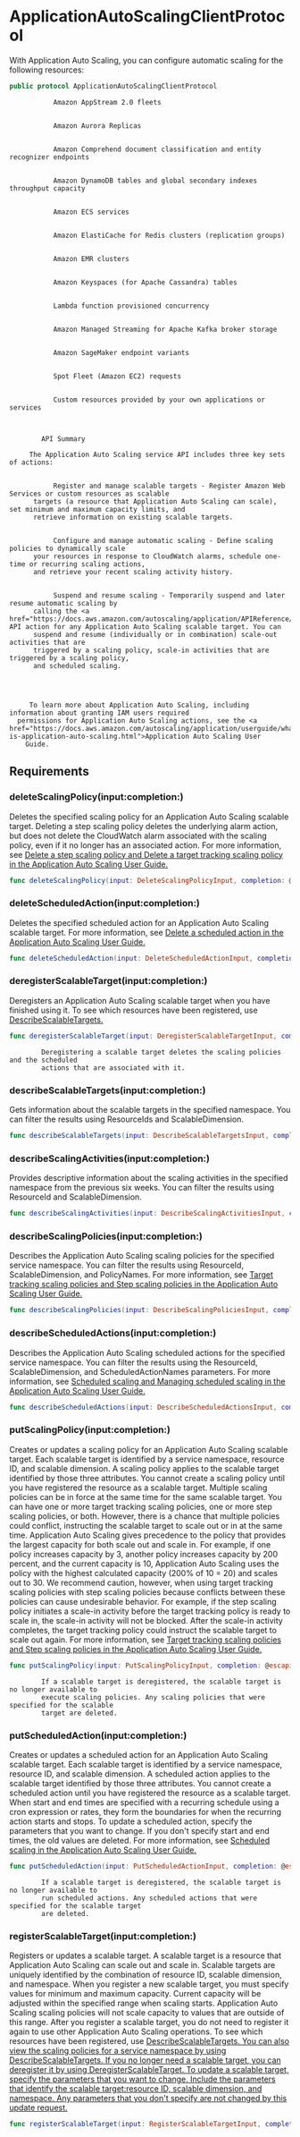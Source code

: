 # ApplicationAutoScalingClientProtocol

With Application Auto Scaling, you can configure automatic scaling for the following
resources:​

``` swift
public protocol ApplicationAutoScalingClientProtocol 
```

``` 
           Amazon AppStream 2.0 fleets


           Amazon Aurora Replicas


           Amazon Comprehend document classification and entity recognizer endpoints


           Amazon DynamoDB tables and global secondary indexes throughput capacity


           Amazon ECS services


           Amazon ElastiCache for Redis clusters (replication groups)


           Amazon EMR clusters


           Amazon Keyspaces (for Apache Cassandra) tables


           Lambda function provisioned concurrency


           Amazon Managed Streaming for Apache Kafka broker storage


           Amazon SageMaker endpoint variants


           Spot Fleet (Amazon EC2) requests


           Custom resources provided by your own applications or services



        API Summary

     The Application Auto Scaling service API includes three key sets of actions:


           Register and manage scalable targets - Register Amazon Web Services or custom resources as scalable
      targets (a resource that Application Auto Scaling can scale), set minimum and maximum capacity limits, and
      retrieve information on existing scalable targets.


           Configure and manage automatic scaling - Define scaling policies to dynamically scale
      your resources in response to CloudWatch alarms, schedule one-time or recurring scaling actions,
      and retrieve your recent scaling activity history.


           Suspend and resume scaling - Temporarily suspend and later resume automatic scaling by
      calling the <a href="https://docs.aws.amazon.com/autoscaling/application/APIReference/API_RegisterScalableTarget.html">RegisterScalableTarget API action for any Application Auto Scaling scalable target. You can
      suspend and resume (individually or in combination) scale-out activities that are
      triggered by a scaling policy, scale-in activities that are triggered by a scaling policy,
      and scheduled scaling.




     To learn more about Application Auto Scaling, including information about granting IAM users required
  permissions for Application Auto Scaling actions, see the <a href="https://docs.aws.amazon.com/autoscaling/application/userguide/what-is-application-auto-scaling.html">Application Auto Scaling User
    Guide.
```

## Requirements

### deleteScalingPolicy(input:​completion:​)

Deletes the specified scaling policy for an Application Auto Scaling scalable target.
Deleting a step scaling policy deletes the underlying alarm action, but does not delete
the CloudWatch alarm associated with the scaling policy, even if it no longer has an associated
action.
For more information, see <a href="https:​//docs.aws.amazon.com/autoscaling/application/userguide/application-auto-scaling-step-scaling-policies.html#delete-step-scaling-policy">Delete a step scaling policy and <a href="https:​//docs.aws.amazon.com/autoscaling/application/userguide/application-auto-scaling-target-tracking.html#delete-target-tracking-policy">Delete a target tracking scaling policy in the
Application Auto Scaling User Guide.

``` swift
func deleteScalingPolicy(input: DeleteScalingPolicyInput, completion: @escaping (ClientRuntime.SdkResult<DeleteScalingPolicyOutputResponse, DeleteScalingPolicyOutputError>) -> Void)
```

### deleteScheduledAction(input:​completion:​)

Deletes the specified scheduled action for an Application Auto Scaling scalable target.
For more information, see <a href="https:​//docs.aws.amazon.com/autoscaling/application/userguide/scheduled-scaling-additional-cli-commands.html#delete-scheduled-action">Delete a scheduled action in the Application Auto Scaling User Guide.

``` swift
func deleteScheduledAction(input: DeleteScheduledActionInput, completion: @escaping (ClientRuntime.SdkResult<DeleteScheduledActionOutputResponse, DeleteScheduledActionOutputError>) -> Void)
```

### deregisterScalableTarget(input:​completion:​)

Deregisters an Application Auto Scaling scalable target when you have finished using it. To see which
resources have been registered, use <a href="https:​//docs.aws.amazon.com/autoscaling/application/APIReference/API_DescribeScalableTargets.html">DescribeScalableTargets.

``` swift
func deregisterScalableTarget(input: DeregisterScalableTargetInput, completion: @escaping (ClientRuntime.SdkResult<DeregisterScalableTargetOutputResponse, DeregisterScalableTargetOutputError>) -> Void)
```

``` 
        Deregistering a scalable target deletes the scaling policies and the scheduled
        actions that are associated with it.
```

### describeScalableTargets(input:​completion:​)

Gets information about the scalable targets in the specified namespace.
You can filter the results using ResourceIds and
ScalableDimension.

``` swift
func describeScalableTargets(input: DescribeScalableTargetsInput, completion: @escaping (ClientRuntime.SdkResult<DescribeScalableTargetsOutputResponse, DescribeScalableTargetsOutputError>) -> Void)
```

### describeScalingActivities(input:​completion:​)

Provides descriptive information about the scaling activities in the specified namespace
from the previous six weeks.
You can filter the results using ResourceId and
ScalableDimension.

``` swift
func describeScalingActivities(input: DescribeScalingActivitiesInput, completion: @escaping (ClientRuntime.SdkResult<DescribeScalingActivitiesOutputResponse, DescribeScalingActivitiesOutputError>) -> Void)
```

### describeScalingPolicies(input:​completion:​)

Describes the Application Auto Scaling scaling policies for the specified service namespace.
You can filter the results using ResourceId,
ScalableDimension, and PolicyNames.
For more information, see <a href="https:​//docs.aws.amazon.com/autoscaling/application/userguide/application-auto-scaling-target-tracking.html">Target tracking scaling policies and <a href="https:​//docs.aws.amazon.com/autoscaling/application/userguide/application-auto-scaling-step-scaling-policies.html">Step scaling policies in the Application Auto Scaling User Guide.

``` swift
func describeScalingPolicies(input: DescribeScalingPoliciesInput, completion: @escaping (ClientRuntime.SdkResult<DescribeScalingPoliciesOutputResponse, DescribeScalingPoliciesOutputError>) -> Void)
```

### describeScheduledActions(input:​completion:​)

Describes the Application Auto Scaling scheduled actions for the specified service namespace.
You can filter the results using the ResourceId,
ScalableDimension, and ScheduledActionNames parameters.
For more information, see <a href="https:​//docs.aws.amazon.com/autoscaling/application/userguide/application-auto-scaling-scheduled-scaling.html">Scheduled scaling and <a href="https:​//docs.aws.amazon.com/autoscaling/application/userguide/scheduled-scaling-additional-cli-commands.html">Managing scheduled scaling in the
Application Auto Scaling User Guide.

``` swift
func describeScheduledActions(input: DescribeScheduledActionsInput, completion: @escaping (ClientRuntime.SdkResult<DescribeScheduledActionsOutputResponse, DescribeScheduledActionsOutputError>) -> Void)
```

### putScalingPolicy(input:​completion:​)

Creates or updates a scaling policy for an Application Auto Scaling scalable target.
Each scalable target is identified by a service namespace, resource ID, and scalable
dimension. A scaling policy applies to the scalable target identified by those three
attributes. You cannot create a scaling policy until you have registered the resource as a
scalable target.
Multiple scaling policies can be in force at the same time for the same scalable target.
You can have one or more target tracking scaling policies, one or more step scaling
policies, or both. However, there is a chance that multiple policies could conflict,
instructing the scalable target to scale out or in at the same time. Application Auto Scaling gives
precedence to the policy that provides the largest capacity for both scale out and scale
in. For example, if one policy increases capacity by 3, another policy increases capacity
by 200 percent, and the current capacity is 10, Application Auto Scaling uses the policy with the highest
calculated capacity (200% of 10 = 20) and scales out to 30.
We recommend caution, however, when using target tracking scaling policies with step
scaling policies because conflicts between these policies can cause undesirable behavior.
For example, if the step scaling policy initiates a scale-in activity before the target
tracking policy is ready to scale in, the scale-in activity will not be blocked. After the
scale-in activity completes, the target tracking policy could instruct the scalable target
to scale out again.
For more information, see <a href="https:​//docs.aws.amazon.com/autoscaling/application/userguide/application-auto-scaling-target-tracking.html">Target tracking scaling policies and <a href="https:​//docs.aws.amazon.com/autoscaling/application/userguide/application-auto-scaling-step-scaling-policies.html">Step scaling policies in the Application Auto Scaling User Guide.

``` swift
func putScalingPolicy(input: PutScalingPolicyInput, completion: @escaping (ClientRuntime.SdkResult<PutScalingPolicyOutputResponse, PutScalingPolicyOutputError>) -> Void)
```

``` 
        If a scalable target is deregistered, the scalable target is no longer available to
        execute scaling policies. Any scaling policies that were specified for the scalable
        target are deleted.
```

### putScheduledAction(input:​completion:​)

Creates or updates a scheduled action for an Application Auto Scaling scalable target.
Each scalable target is identified by a service namespace, resource ID, and scalable
dimension. A scheduled action applies to the scalable target identified by those three
attributes. You cannot create a scheduled action until you have registered the resource as
a scalable target.
When start and end times are specified with a recurring schedule using a cron expression
or rates, they form the boundaries for when the recurring action starts and stops.
To update a scheduled action, specify the parameters that you want to change. If you
don't specify start and end times, the old values are deleted.
For more information, see <a href="https:​//docs.aws.amazon.com/autoscaling/application/userguide/application-auto-scaling-scheduled-scaling.html">Scheduled scaling in the Application Auto Scaling User Guide.

``` swift
func putScheduledAction(input: PutScheduledActionInput, completion: @escaping (ClientRuntime.SdkResult<PutScheduledActionOutputResponse, PutScheduledActionOutputError>) -> Void)
```

``` 
        If a scalable target is deregistered, the scalable target is no longer available to
        run scheduled actions. Any scheduled actions that were specified for the scalable target
        are deleted.
```

### registerScalableTarget(input:​completion:​)

Registers or updates a scalable target.
A scalable target is a resource that Application Auto Scaling can scale out and scale in. Scalable
targets are uniquely identified by the combination of resource ID, scalable dimension, and
namespace.
When you register a new scalable target, you must specify values for minimum and maximum
capacity. Current capacity will be adjusted within the specified range when scaling starts.
Application Auto Scaling scaling policies will not scale capacity to values that are outside of this
range.
After you register a scalable target, you do not need to register it again to use other
Application Auto Scaling operations. To see which resources have been registered, use <a href="https:​//docs.aws.amazon.com/autoscaling/application/APIReference/API_DescribeScalableTargets.html">DescribeScalableTargets. You can also view the scaling policies for a service
namespace by using <a href="https:​//docs.aws.amazon.com/autoscaling/application/APIReference/API_DescribeScalableTargets.html">DescribeScalableTargets. If you no longer need a scalable target, you can
deregister it by using <a href="https:​//docs.aws.amazon.com/autoscaling/application/APIReference/API_DeregisterScalableTarget.html">DeregisterScalableTarget.
To update a scalable target, specify the parameters that you want to change. Include the
parameters that identify the scalable target:​ resource ID, scalable dimension, and
namespace. Any parameters that you don't specify are not changed by this update request.

``` swift
func registerScalableTarget(input: RegisterScalableTargetInput, completion: @escaping (ClientRuntime.SdkResult<RegisterScalableTargetOutputResponse, RegisterScalableTargetOutputError>) -> Void)
```
